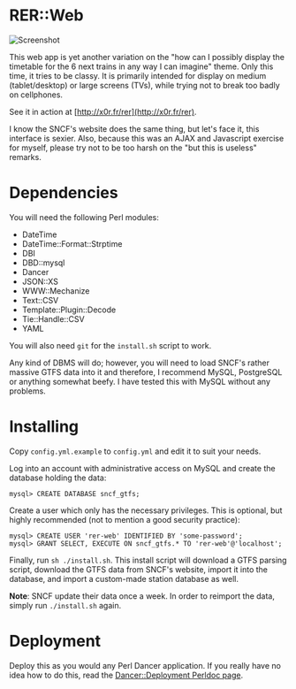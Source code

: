# RER::Web

![Screenshot](http://van-der.iiens.net/blogstuff/rer-web.png)

This web app is yet another variation on the "how can I possibly display the
timetable for the 6 next trains in any way I can imagine" theme.  Only this
time, it tries to be classy.  It is primarily intended for display on medium
(tablet/desktop) or large screens (TVs), while trying not to break too badly on
cellphones.

See it in action at [http://x0r.fr/rer](http://x0r.fr/rer).

I know the SNCF's website does the same thing, but let's face it, this
interface is sexier.  Also, because this was an AJAX and Javascript exercise
for myself, please try not to be too harsh on the "but this is useless"
remarks.

# Dependencies

You will need the following Perl modules:

 * DateTime
 * DateTime::Format::Strptime
 * DBI
 * DBD::mysql
 * Dancer
 * JSON::XS
 * WWW::Mechanize
 * Text::CSV
 * Template::Plugin::Decode
 * Tie::Handle::CSV
 * YAML

You will also need `git` for the `install.sh` script to work.

Any kind of DBMS will do; however, you will need to load SNCF's rather massive
GTFS data into it and therefore, I recommend MySQL, PostgreSQL or anything
somewhat beefy.  I have tested this with MySQL without any problems.

# Installing

Copy `config.yml.example` to `config.yml` and edit it to suit your needs.

Log into an account with administrative access on MySQL and create the database
holding the data:

	mysql> CREATE DATABASE sncf_gtfs;

Create a user which only has the necessary privileges.  This is optional, but
highly recommended (not to mention a good security practice):

	mysql> CREATE USER 'rer-web' IDENTIFIED BY 'some-password';
	mysql> GRANT SELECT, EXECUTE ON sncf_gtfs.* TO 'rer-web'@'localhost';

Finally, run `sh ./install.sh`. This install script will download a GTFS
parsing script, download the GTFS data from SNCF's website, import it into the
database, and import a custom-made station database as well.

**Note**: SNCF update their data once a week. In order to reimport the data,
simply run `./install.sh` again.

# Deployment

Deploy this as you would any Perl Dancer application.  If you really
have no idea how to do this, read the [Dancer::Deployment Perldoc page](https://metacpan.org/module/Dancer::Deployment).
